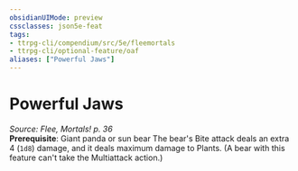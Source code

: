 ```yaml
---
obsidianUIMode: preview
cssclasses: json5e-feat
tags:
- ttrpg-cli/compendium/src/5e/fleemortals
- ttrpg-cli/optional-feature/oaf
aliases: ["Powerful Jaws"]
---
```

# Powerful Jaws
*Source: Flee, Mortals! p. 36*  
**Prerequisite**: Giant panda or sun bear
The bear's Bite attack deals an extra 4 (`1d8`) damage, and it deals maximum damage to Plants. (A bear with this feature can't take the Multiattack action.)